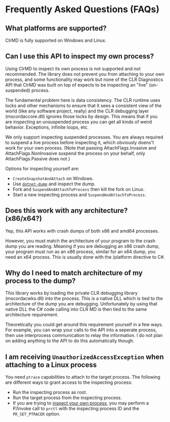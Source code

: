 # Frequently Asked Questions (FAQs)

## What platforms are supported?

ClrMD is fully supported on Windows and Linux.

## Can I use this API to inspect my own process?

Using ClrMD to inspect its own process is not supported and not recommended.  The library does not prevent you from attaching to your own process, and some functionality may work but none of the CLR Diagnostics API that ClrMD was built on top of expects to be inspecting an "live" (un-suspended) process.

The fundamental problem here is data consistency.  The CLR runtime uses locks and other mechanisms to ensure that it sees a consistent view of the world (like any software project, really) and the CLR debugging layer (mscordaccore.dll) ignores those locks by design.  This means that if you are inspecting an unsuspended process you can get all kinds of weird behavior.  Exceptions, infinite loops, etc.

We only support inspecting suspended processes. You are always required to suspend a live process before inspecting it, which obviously doens't work for your own process.  (Note that passing AttachFlags.Invasive and AttachFlags.NonInvasive suspend the process on your behalf, only AttachFlags.Passive does not.)

Options for inspecting yourself are:
- `CreateSnapshotAndAttach` on Windows.
- Use [`dotnet-dump`](https://github.com/dotnet/diagnostics/blob/master/documentation/dotnet-dump-instructions.md) and inspect the dump.
- Fork and `SuspendAndAttachToProcess` then kill the fork on Linux.
- Start a new inspecting process and `SuspendAndAttachToProcess`.


## Does this work with any architecture? (x86/x64?)

Yep, this API works with crash dumps of both x86 and amd64 processes.

However, you must match the architecture of your program to the crash dump you
are reading. Meaning if you are debugging an x86 crash dump, your program must
run as an x86 process, similar for an x64 dump, you need an x64 process. This is
usually done with the /platform directive to C#.

## Why do I need to match architecture of my process to the dump?

This library works by loading the private CLR debugging library
(mscordacwks.dll) into the process. This is a native DLL which is tied to the
architecture of the dump you are debugging. Unfortunately by using that native
DLL the C# code calling into CLR MD is then tied to the same architecture
requirement.

Theoretically you could get around this requirement yourself in a few ways. For
example, you can wrap your calls to the API into a seperate process, then use
interprocess communication to relay the information. I do not plan on adding
anything to the API to do this automatically though.

## I am receiving `UnauthorizedAccessException` when attaching to a Linux process

You need `ptrace` capabilities to attach to the target process. The following are different ways to grant access to the inspecting process:
- Run the inspecting process as root.
- Run the target process from the inspecting process.
- If you are trying to [inspect your own process](#can-i-use-this-api-to-inspect-my-own-process), you may perform a P/Invoke call to `prctl` with the inspecting process ID and the `PR_SET_PTRACER` option.

